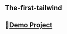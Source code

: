 ## The-first-tailwind


## 🔗[Demo Project](https://sepehrnekooian.github.io/The-first-tailwind/index2.html)
